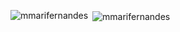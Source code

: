 <p><img align="left" src="https://github-readme-stats.vercel.app/api/top-langs?username=mmarifernandes&show_icons=true&locale=en&layout=compact" alt="mmarifernandes" /></p>
<p>&nbsp;<img align="center" src="https://github-readme-stats.vercel.app/api?username=mmarifernandes&show_icons=true&locale=en" alt="mmarifernandes" /></p>
